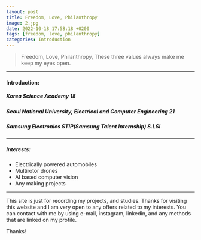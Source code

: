 ```yaml
---
layout: post
title: Freedom, Love, Philanthropy
image: 2.jpg
date: 2022-10-18 17:58:18 +0200
tags: [freedom, love, philanthropy]
categories: Introduction
---
```

> Freedom, Love, Philanthropy, These three values always make me keep my eyes open.

***

#### Introduction:
##### Korea Science Academy 18
##### Seoul National University, Electrical and Computer Engineering 21
##### Samsung Electronics STIP(Samsung Talent Internship) S.LSI 

***

##### Interests: 

* Electrically powered automobiles
* Multirotor drones
* AI based computer vision
* Any making projects 

***

This site is just for recording my projects, and studies.
Thanks for visiting this website and I am very open to any offers related to my interests.
You can contact with me by using e-mail, instagram, linkedin, and any methods that are linked on my profile.

Thanks!
